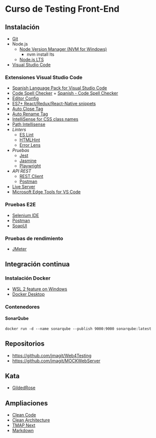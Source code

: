 # Curso de Testing Front-End

## Instalación

- [Git](https://git-scm.com/)
- Node.js
  - [Node Version Manager (NVM for Windows)](https://github.com/coreybutler/nvm-windows/releases)
    - nvm install lts
  - [Node.js LTS](https://nodejs.org)
- [Visual Studio Code](https://code.visualstudio.com/download#)

### Extensiones Visual Studio Code

- [Spanish Language Pack for Visual Studio Code](https://marketplace.visualstudio.com/items?itemName=MS-CEINTL.vscode-language-pack-es)
- [Code Spell Checker](https://marketplace.visualstudio.com/items?itemName=streetsidesoftware.code-spell-checker) + [Spanish - Code Spell Checker](https://marketplace.visualstudio.com/items?itemName=streetsidesoftware.code-spell-checker-spanish)
- [Editor Config](https://marketplace.visualstudio.com/items?itemName=EditorConfig.EditorConfig)
- [ES7+ React/Redux/React-Native snippets](https://marketplace.visualstudio.com/items?itemName=dsznajder.es7-react-js-snippets)
- [Auto Close Tag](https://marketplace.visualstudio.com/items?itemName=formulahendry.auto-close-tag)
- [Auto Rename Tag](https://marketplace.visualstudio.com/items?itemName=formulahendry.auto-rename-tag)
- [IntelliSense for CSS class names](https://marketplace.visualstudio.com/items?itemName=Zignd.html-css-class-completion)
- [Path Intellisense](https://marketplace.visualstudio.com/items?itemName=christian-kohler.path-intellisense)
- *Linters*
  - [ES Lint](https://marketplace.visualstudio.com/items?itemName=dbaeumer.vscode-eslint)
  - [HTMLHint](https://marketplace.visualstudio.com/items?itemName=mkaufman.HTMLHint)
  - [Error Lens](https://marketplace.visualstudio.com/items?itemName=usernamehw.errorlens)
- *Pruebas*
  - [Jest](https://marketplace.visualstudio.com/items?itemName=Orta.vscode-jest)
  - [Jasmine](https://marketplace.visualstudio.com/items?itemName=xabikos.JasmineSnippets)
  - [Playwright](https://marketplace.visualstudio.com/items?itemName=ms-playwright.playwright)
- *API REST*
  - [REST Client](https://marketplace.visualstudio.com/items?itemName=humao.rest-client)
  - [Postman](https://marketplace.visualstudio.com/items?itemName=Postman.postman-for-vscode)
- [Live Server](https://marketplace.visualstudio.com/items?itemName=ritwickdey.LiveServer)
- [Microsoft Edge Tools for VS Code](https://marketplace.visualstudio.com/items?itemName=ms-edgedevtools.vscode-edge-devtools)

### Pruebas E2E

- [Selenium IDE](https://chromewebstore.google.com/detail/selenium-ide/mooikfkahbdckldjjndioackbalphokd?hl=es&utm_source=ext_sidebar)
- [Postman](https://www.postman.com/downloads/)
- [SoapUI](https://www.soapui.org/downloads/soapui/)

### Pruebas de rendimiento

- [JMeter](https://jmeter.apache.org/download_jmeter.cgi)

## Integración continua

### Instalación Docker

- [WSL 2 feature on Windows](https://learn.microsoft.com/es-es/windows/wsl/install)
- [Docker Desktop](https://www.docker.com/get-started/)

### Contenedores

#### SonarQube

    docker run -d --name sonarqube --publish 9000:9000 sonarqube:latest

## Repositorios

- <https://github.com/jmagit/Web4Testing>
- <https://github.com/jmagit/MOCKWebServer>

## Kata

- [GildedRose](https://github.com/emilybache/GildedRose-Refactoring-Kata/blob/main/GildedRoseRequirements_es.md)

## Ampliaciones

- [Clean Code](https://www.amazon.es/Clean-Code-Handbook-Software-Craftsmanship/dp/0132350882)
- [Clean Architecture](https://blog.cleancoder.com/uncle-bob/2012/08/13/the-clean-architecture.html)
- [TMAP Next](https://www.tmap.net/)
- [Markdown](https://www.markdownguide.org/)
